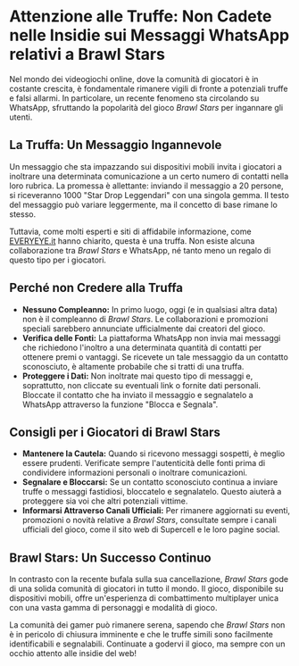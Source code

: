 # **Attenzione alle Truffe: Non Cadete nelle Insidie sui Messaggi WhatsApp relativi a Brawl Stars**

Nel mondo dei videogiochi online, dove la comunità di giocatori è in costante crescita, è fondamentale rimanere vigili di fronte a potenziali truffe e falsi allarmi. In particolare, un recente fenomeno sta circolando su WhatsApp, sfruttando la popolarità del gioco *Brawl Stars* per ingannare gli utenti.

## **La Truffa: Un Messaggio Ingannevole**

Un messaggio che sta impazzando sui dispositivi mobili invita i giocatori a inoltrare una determinata comunicazione a un certo numero di contatti nella loro rubrica. La promessa è allettante: inviando il messaggio a 20 persone, si riceveranno 1000 "Star Drop Leggendari" con una singola gemma. Il testo del messaggio può variare leggermente, ma il concetto di base rimane lo stesso.

Tuttavia, come molti esperti e siti di affidabile informazione, come [EVERYEYE.it](https://www.everyeye.it/) hanno chiarito, questa è una truffa. Non esiste alcuna collaborazione tra *Brawl Stars* e WhatsApp, né tanto meno un regalo di questo tipo per i giocatori.

## **Perché non Credere alla Truffa**

- **Nessuno Compleanno:** In primo luogo, oggi (e in qualsiasi altra data) non è il compleanno di *Brawl Stars*. Le collaborazioni e promozioni speciali sarebbero annunciate ufficialmente dai creatori del gioco.
- **Verifica delle Fonti:** La piattaforma WhatsApp non invia mai messaggi che richiedono l'inoltro a una determinata quantità di contatti per ottenere premi o vantaggi. Se ricevete un tale messaggio da un contatto sconosciuto, è altamente probabile che si tratti di una truffa.
- **Proteggere i Dati:** Non inoltrate mai questo tipo di messaggi e, soprattutto, non cliccate su eventuali link o fornite dati personali. Bloccate il contatto che ha inviato il messaggio e segnalatelo a WhatsApp attraverso la funzione "Blocca e Segnala".

## **Consigli per i Giocatori di Brawl Stars**

- **Mantenere la Cautela:** Quando si ricevono messaggi sospetti, è meglio essere prudenti. Verificate sempre l'autenticità delle fonti prima di condividere informazioni personali o inoltrare comunicazioni.
- **Segnalare e Bloccarsi:** Se un contatto sconosciuto continua a inviare truffe o messaggi fastidiosi, bloccatelo e segnalatelo. Questo aiuterà a proteggere sia voi che altri potenziali vittime.
- **Informarsi Attraverso Canali Ufficiali:** Per rimanere aggiornati su eventi, promozioni o novità relative a *Brawl Stars*, consultate sempre i canali ufficiali del gioco, come il sito web di Supercell e le loro pagine social.

## **Brawl Stars: Un Successo Continuo**

In contrasto con la recente bufala sulla sua cancellazione, *Brawl Stars* gode di una solida comunità di giocatori in tutto il mondo. Il gioco, disponibile su dispositivi mobili, offre un'esperienza di combattimento multiplayer unica con una vasta gamma di personaggi e modalità di gioco.

La comunità dei gamer può rimanere serena, sapendo che *Brawl Stars* non è in pericolo di chiusura imminente e che le truffe simili sono facilmente identificabili e segnalabili. Continuate a godervi il gioco, ma sempre con un occhio attento alle insidie del web!